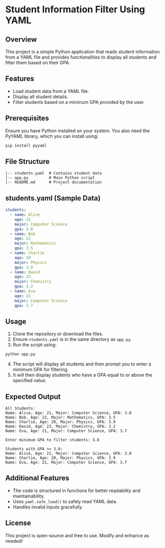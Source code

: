 # Student Information Filter Using YAML

## Overview
This project is a simple Python application that reads student information from a YAML file and provides functionalities to display all students and filter them based on their GPA.

## Features
- Load student data from a YAML file.
- Display all student details.
- Filter students based on a minimum GPA provided by the user.

## Prerequisites
Ensure you have Python installed on your system. You also need the PyYAML library, which you can install using:

```sh
pip install pyyaml
```

## File Structure
```
|-- students.yaml  # Contains student data
|-- app.py         # Main Python script
|-- README.md      # Project documentation
```

## students.yaml (Sample Data)
```yaml
students:
  - name: Alice
    age: 21
    major: Computer Science
    gpa: 3.8
  - name: Bob
    age: 22
    major: Mathematics
    gpa: 3.5
  - name: Charlie
    age: 20
    major: Physics
    gpa: 3.9
  - name: David
    age: 23
    major: Chemistry
    gpa: 3.2
  - name: Eva
    age: 21
    major: Computer Science
    gpa: 3.7
```

## Usage

1. Clone the repository or download the files.
2. Ensure `students.yaml` is in the same directory as `app.py`.
3. Run the script using:

```sh
python app.py
```

4. The script will display all students and then prompt you to enter a minimum GPA for filtering.
5. It will then display students who have a GPA equal to or above the specified value.

## Expected Output
```
All Students:
Name: Alice, Age: 21, Major: Computer Science, GPA: 3.8
Name: Bob, Age: 22, Major: Mathematics, GPA: 3.5
Name: Charlie, Age: 20, Major: Physics, GPA: 3.9
Name: David, Age: 23, Major: Chemistry, GPA: 3.2
Name: Eva, Age: 21, Major: Computer Science, GPA: 3.7

Enter minimum GPA to filter students: 3.6

Students with GPA >= 3.6:
Name: Alice, Age: 21, Major: Computer Science, GPA: 3.8
Name: Charlie, Age: 20, Major: Physics, GPA: 3.9
Name: Eva, Age: 21, Major: Computer Science, GPA: 3.7
```

## Additional Features
- The code is structured in functions for better readability and maintainability.
- Uses `yaml.safe_load()` to safely read YAML data.
- Handles invalid inputs gracefully.

## License
This project is open-source and free to use. Modify and enhance as needed!
